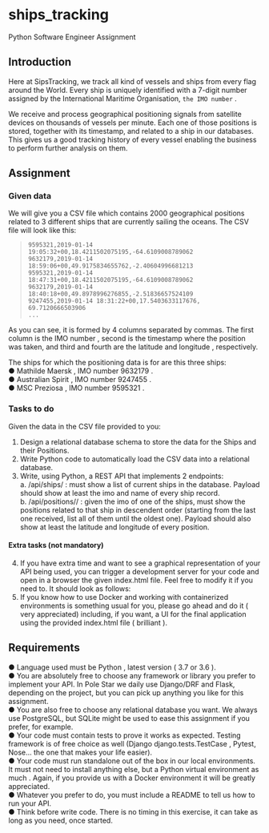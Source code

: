 # ships_tracking
Python Software Engineer Assignment

## Introduction

Here at SipsTracking, we track all kind of vessels and ships from every flag around the World.
Every ship is uniquely identified with a 7-digit number assigned by the International Maritime
Organisation, `the IMO number` .

We receive and process geographical positioning signals from satellite devices on
thousands of vessels per minute. Each one of those positions is stored, together with its
timestamp, and related to a ship in our databases. This gives us a good tracking history of
every vessel enabling the business to perform further analysis on them.

## Assignment

### Given data

We will give you a CSV file which contains 2000 geographical positions related to 3 different
ships that are currently sailing the oceans. The CSV file will look like this:
> `9595321,2019-01-14 19:05:32+00,18.4211502075195,-64.6109008789062`    
> `9632179,2019-01-14 18:59:06+00,49.9175834655762,-2.40604996681213`    
> `9595321,2019-01-14 18:47:31+00,18.4211502075195,-64.6109008789062`    
> `9632179,2019-01-14 18:40:18+00,49.8978996276855,-2.51836657524109`    
> `9247455,2019-01-14 18:31:22+00,17.5403633117676, 69.7120666503906`    
> `...`

As you can see, it is formed by 4 columns separated by commas. The first column is the IMO
number , second is the timestamp where the position was taken, and third and fourth are
the latitude and longitude , respectively.

The ships for which the positioning data is for are this three ships:    
  ● Mathilde Maersk , IMO number 9632179 .    
  ● Australian Spirit , IMO number 9247455 .    
  ● MSC Preziosa , IMO number 9595321 .    

### Tasks to do

Given the data in the CSV file provided to you:
  1. Design a relational database schema to store the data for the Ships and their Positions.
  2. Write Python code to automatically load the CSV data into a relational database.
  3. Write, using Python, a REST API that implements 2 endpoints:    
    a. /api/ships/ : must show a list of current ships in the database. Payload
  should show at least the imo and name of every ship record.    
    b. /api/positions/<imo>/ : given the imo of one of the ships, must show
  the positions related to that ship in descendent order (starting from the last
  one received, list all of them until the oldest one). Payload should also show
  at least the latitude and longitude of every position.
  
  #### Extra tasks (not mandatory)
  4. If you have extra time and want to see a graphical representation of your API being
  used, you can trigger a development server for your code and open in a browser the
  given index.html file. Feel free to modify it if you need to. It should look as follows:
  5. If you know how to use Docker and working with containerized environments is
  something usual for you, please go ahead and do it ( very appreciated) including, if
  you want, a UI for the final application using the provided index.html file
  ( brilliant ).
  
  
## Requirements
  
● Language used must be Python , latest version ( 3.7 or 3.6 ).    
● You are absolutely free to choose any framework or library you prefer to
implement your API. In Pole Star we daily use Django/DRF and Flask, depending on
the project, but you can pick up anything you like for this assignment.    
● You are also free to choose any relational database you want. We always use
PostgreSQL, but SQLite might be used to ease this assignment if you prefer, for
example.    
● Your code must contain tests to prove it works as expected. Testing framework is of
free choice as well (Django django.tests.TestCase , Pytest, Nose… the one
that makes your life easier).    
● Your code must run standalone out of the box in our local environments. It must not
need to install anything else, but a Python virtual environment as much . Again, if you
provide us with a Docker environment it will be greatly appreciated.    
● Whatever you prefer to do, you must include a README to tell us how to run your
API.    
● Think before write code. There is no timing in this exercise, it can take as long as you
need, once started.    
